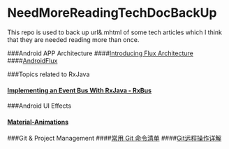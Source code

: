 # NeedMoreReadingTechDocBackUp
This repo is used to back up  url&amp;.mhtml of  some tech articles  which I think that they are needed reading more than once.


###Android APP Architecture
####[Introducing Flux Architecture](http://lgvalle.xyz/2015/08/04/flux-architecture/)
####[AndroidFlux](http://androidflux.github.io/docs/overview.html#content)

###Topics related to RxJava
#### [Implementing an Event Bus With RxJava - RxBus](http://blog.kaush.co/2014/12/24/implementing-an-event-bus-with-rxjava-rxbus/)

###Android UI Effects
#### [Material-Animations](https://github.com/lgvalle/Material-Animations)


###Git & Project Management
####[常用 Git 命令清单](http://www.ruanyifeng.com/blog/2015/12/git-cheat-sheet.html)
####[Git远程操作详解](http://www.ruanyifeng.com/blog/2014/06/git_remote.html)

